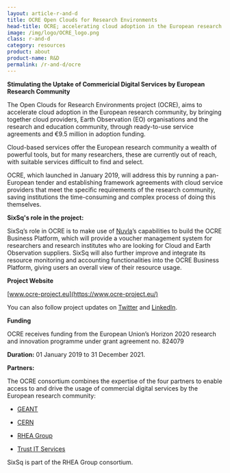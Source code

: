 ```yaml
---
layout: article-r-and-d
title: OCRE Open Clouds for Research Environments  
head-title: OCRE; accelerating cloud adoption in the European research community
image: /img/logo/OCRE_logo.png
class: r-and-d
category: resources
product: about
product-name: R&D
permalink: /r-and-d/ocre
---
```


**Stimulating the Uptake of Commericial Digital Services by European Research Community**

The Open Clouds for Research Environments project (OCRE), aims to accelerate cloud adoption in the European research community, by bringing together cloud providers, Earth Observation (EO) organisations and the research and education community, through ready-to-use service agreements and €9.5 million in adoption funding.

Cloud-based services offer the European research community a wealth of powerful tools, but for many researchers, these are currently out of reach, with suitable services difficult to find and select.

OCRE, which launched in January 2019, will address this by running a pan-European tender and establishing framework agreements with cloud service providers that meet the specific requirements of the research community, saving institutions the time-consuming and complex process of doing this themselves.


**SixSq's role in the project:** 

SixSq’s role in OCRE is to make use of [Nuvla](https://sixsq.com/products-and-services/nuvla/overview)’s capabilities to build the OCRE Business Platform, which will provide a voucher management system for researchers and research institutes who are looking for Cloud and Earth Observation suppliers. SixSq will also further improve and integrate its resource monitoring and accounting functionalities into the OCRE Business Platform, giving users an overall view of their resource usage.

**Project Website** 

[www.ocre-project.eu](https://www.ocre-project.eu/)

You can also follow project updates on [Twitter](https://twitter.com/OCREproject) and [LinkedIn](https://www.linkedin.com/in/ocre-project-453b8717a/).

**Funding** 

OCRE receives funding from the European Union’s Horizon 2020 research and innovation programme under grant agreement no. 824079

**Duration:** 01 January 2019 to 31 December 2021.

**Partners:** 

The OCRE consortium combines the expertise of the four partners to enable access to and drive the usage of commercial digital services by the European research community:

- [GEANT](https://www.geant.org/)

- [CERN](https://home.cern/) 

- [RHEA Group](https://www.rheagroup.com/)

- [Trust IT Services](https://www.trust-itservices.com/)

SixSq is part of the RHEA Group consortium. 
